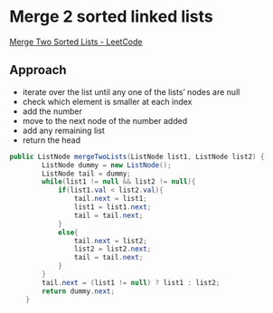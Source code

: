 # Merge 2 sorted linked lists

[Merge Two Sorted Lists - LeetCode](https://leetcode.com/problems/merge-two-sorted-lists)

## Approach

- iterate over the list until any one of the lists’ nodes are null
- check which element is smaller at each index
- add the number
- move to the next node of the number added
- add any remaining list
- return the head

```java
public ListNode mergeTwoLists(ListNode list1, ListNode list2) {
        ListNode dummy = new ListNode();
        ListNode tail = dummy;
        while(list1 != null && list2 != null){
            if(list1.val < list2.val){
                tail.next = list1;
                list1 = list1.next;
                tail = tail.next;
            }
            else{
                tail.next = list2;
                list2 = list2.next;
                tail = tail.next;
            }
        }
        tail.next = (list1 != null) ? list1 : list2;
        return dummy.next;
    }
```